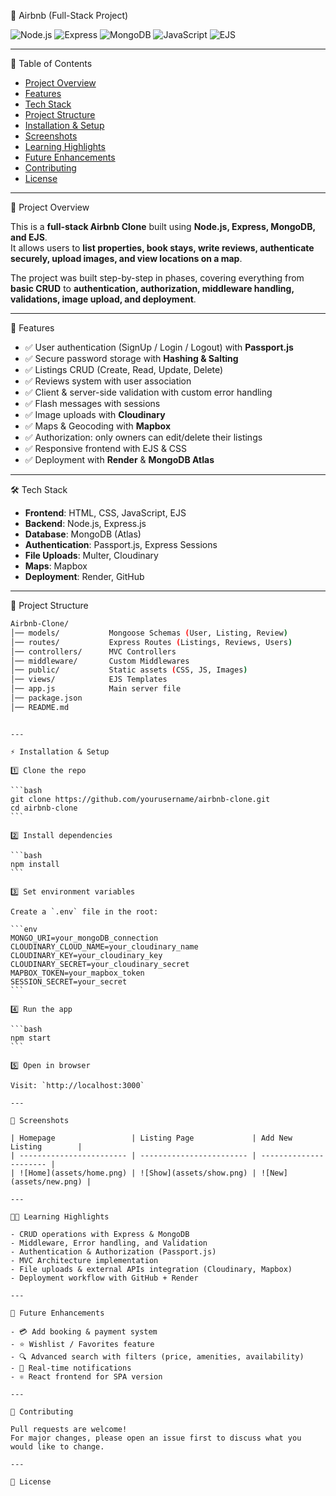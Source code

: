 🏡 Airbnb (Full-Stack Project)

![Node.js](https://img.shields.io/badge/Node.js-339933?style=for-the-badge&logo=nodedotjs&logoColor=white)
![Express](https://img.shields.io/badge/Express-000000?style=for-the-badge&logo=express&logoColor=white)
![MongoDB](https://img.shields.io/badge/MongoDB-47A248?style=for-the-badge&logo=mongodb&logoColor=white)
![JavaScript](https://img.shields.io/badge/JavaScript-ES6+-F7DF1E?style=for-the-badge&logo=javascript&logoColor=black)
![EJS](https://img.shields.io/badge/EJS-8C8C8C?style=for-the-badge&logo=ejs&logoColor=white)

---

📑 Table of Contents

- [Project Overview](-project-overview)
- [Features](-features)
- [Tech Stack](-tech-stack)
- [Project Structure](-project-structure)
- [Installation & Setup](-installation--setup)
- [Screenshots](-screenshots)
- [Learning Highlights](-learning-highlights)
- [Future Enhancements](-future-enhancements)
- [Contributing](-contributing)
- [License](-license)

---

📌 Project Overview

This is a **full-stack Airbnb Clone** built using **Node.js, Express, MongoDB, and EJS**.  
It allows users to **list properties, book stays, write reviews, authenticate securely, upload images, and view locations on a map**.

The project was built step-by-step in phases, covering everything from **basic CRUD** to **authentication, authorization, middleware handling, validations, image upload, and deployment**.

---

🚀 Features

- ✅ User authentication (SignUp / Login / Logout) with **Passport.js**
- ✅ Secure password storage with **Hashing & Salting**
- ✅ Listings CRUD (Create, Read, Update, Delete)
- ✅ Reviews system with user association
- ✅ Client & server-side validation with custom error handling
- ✅ Flash messages with sessions
- ✅ Image uploads with **Cloudinary**
- ✅ Maps & Geocoding with **Mapbox**
- ✅ Authorization: only owners can edit/delete their listings
- ✅ Responsive frontend with EJS & CSS
- ✅ Deployment with **Render** & **MongoDB Atlas**

---

🛠️ Tech Stack

- **Frontend**: HTML, CSS, JavaScript, EJS
- **Backend**: Node.js, Express.js
- **Database**: MongoDB (Atlas)
- **Authentication**: Passport.js, Express Sessions
- **File Uploads**: Multer, Cloudinary
- **Maps**: Mapbox
- **Deployment**: Render, GitHub

---

📂 Project Structure

```bash
Airbnb-Clone/
│── models/           Mongoose Schemas (User, Listing, Review)
│── routes/           Express Routes (Listings, Reviews, Users)
│── controllers/      MVC Controllers
│── middleware/       Custom Middlewares
│── public/           Static assets (CSS, JS, Images)
│── views/            EJS Templates
│── app.js            Main server file
│── package.json
│── README.md
```

````

---

⚡ Installation & Setup

1️⃣ Clone the repo

```bash
git clone https://github.com/yourusername/airbnb-clone.git
cd airbnb-clone
```

2️⃣ Install dependencies

```bash
npm install
```

3️⃣ Set environment variables

Create a `.env` file in the root:

```env
MONGO_URI=your_mongoDB_connection
CLOUDINARY_CLOUD_NAME=your_cloudinary_name
CLOUDINARY_KEY=your_cloudinary_key
CLOUDINARY_SECRET=your_cloudinary_secret
MAPBOX_TOKEN=your_mapbox_token
SESSION_SECRET=your_secret
```

4️⃣ Run the app

```bash
npm start
```

5️⃣ Open in browser

Visit: `http://localhost:3000`

---

📸 Screenshots

| Homepage                 | Listing Page             | Add New Listing        |
| ------------------------ | ------------------------ | ---------------------- |
| ![Home](assets/home.png) | ![Show](assets/show.png) | ![New](assets/new.png) |

---

🧑‍💻 Learning Highlights

- CRUD operations with Express & MongoDB
- Middleware, Error handling, and Validation
- Authentication & Authorization (Passport.js)
- MVC Architecture implementation
- File uploads & external APIs integration (Cloudinary, Mapbox)
- Deployment workflow with GitHub + Render

---

🔮 Future Enhancements

- 💳 Add booking & payment system
- ⭐ Wishlist / Favorites feature
- 🔍 Advanced search with filters (price, amenities, availability)
- 🔔 Real-time notifications
- ⚛️ React frontend for SPA version

---

🤝 Contributing

Pull requests are welcome!
For major changes, please open an issue first to discuss what you would like to change.

---

📜 License
````
